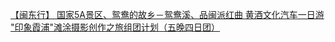   
[【闽东行】 国家5A景区、鸳鸯的故乡－鸳鸯溪、品闽派红曲 黄酒文化汽车一日游](http://www.dianyue.me/archives/034/zj5v0zuwvhiubwjm/)  
[&quot;印象霞浦&quot;滩涂摄影创作之旅组团计划（五晚四日团）](http://www.dianyue.me/archives/655/tq43cpbbw1ur73gw/)